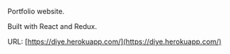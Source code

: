 Portfolio website.

Built with React and Redux.

URL: 
[https://diye.herokuapp.com/](https://diye.herokuapp.com/)
